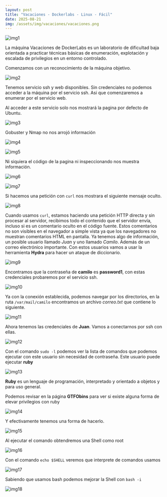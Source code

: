 ```yaml
---
layout: post
title: "Vacaciones - Dockerlabs - Linux - Fácil"
date: 2025-08-21
img: /assets/img/vacaciones/vacaciones.png
---
```

![img1](/secnotes/assets/img/vacaciones/vacaciones.png)

La máquina Vacaciones de DockerLabs es un laboratorio de dificultad baja orientada a practicar técnicas básicas de enumeración, explotación y escalada de privilegios en un entorno controlado.


Comenzamos con un reconocimiento de la máquina objetivo.

![img2](/secnotes/assets/img/vacaciones/1.png)

Tenemos servicio ssh y web disponibles. Sin credenciales no podemos acceder a la máquina por el servicio ssh. Asi que comenzaremos a enumerar por el servicio web.

Al acceder a este servicio solo nos mostrará la pagina por defecto de Ubuntu.

![img3](/secnotes/assets/img/vacaciones/2.png)
 
Gobuster y Nmap no nos arrojó información 

![img4](/secnotes/assets/img/vacaciones/3.png)
 
![img5](/secnotes/assets/img/vacaciones/4.png) 

Ni siquiera el código de la pagina ni inspeccionando nos muestra información. 

![img6](/secnotes/assets/img/vacaciones/5.png)

![img7](/secnotes/assets/img/vacaciones/6.png)

  
Si hacemos una petición con `curl` nos mostrara el siguiente mensaje oculto.

![img8](/secnotes/assets/img/vacaciones/7.png)
 
Cuando usamos `curl`, estamos haciendo una petición HTTP directa y sin procesar al servidor, recibimos todo el contenido que el servidor envía, incluso si es un comentario oculto en el código fuente. Estos comentarios no son visibles en el navegador a simple vista ya que los navegadores no muestran comentarios HTML en pantalla.
Ya tenemos algo de información, un posible usuario llamado *Juan* y uno llamado *Camilo*. Además de un correo electrónico importante.
Con estos usuarios vamos a usar la herramienta **Hydra** para hacer un ataque de diccionario.

![img9](/secnotes/assets/img/vacaciones/8.png)

Encontramos que la contraseña de **camilo** es **password1**, con estas credenciales probaremos por el servicio ssh.

![img10](/secnotes/assets/img/vacaciones/9.png)
 
Ya con la conexión establecida, podemos navegar por los directorios, en la ruta `/var/mail/camilo` encontramos un archivo *correo.txt* que contiene lo siguiente.

![img11](/secnotes/assets/img/vacaciones/10.png)

Ahora tenemos las credenciales de **Juan**. Vamos a conectarnos por ssh con ellas.

![img12](/secnotes/assets/img/vacaciones/11.png) 
 
Con el comando `sudo -l` podemos ver la lista de comandos que podemos ejecutar con este usuario sin necesidad de contraseña. Este usuario puede ejecutar **ruby**

![img13](/secnotes/assets/img/vacaciones/12.png)
 
**Ruby** es un lenguaje de programación, interpretado y orientado a objetos y para uso general. 

Podemos revisar en la página **GTFObins** para ver si existe alguna forma de elevar privilegios con ruby

![img14](/secnotes/assets/img/vacaciones/13.png)
 
Y efectivamente tenemos una forma de hacerlo.

![img15](/secnotes/assets/img/vacaciones/14.png)

Al ejecutar el comando obtendremos una Shell como root

![img16](/secnotes/assets/img/vacaciones/15.png)

Con el comando `echo $SHELL` veremos que interprete de comandos usamos

![img17](/secnotes/assets/img/vacaciones/14.png)
 
Sabiendo que usamos bash podemos mejorar la Shell con `bash -i`

![img18](/secnotes/assets/img/vacaciones/17.png)



 



